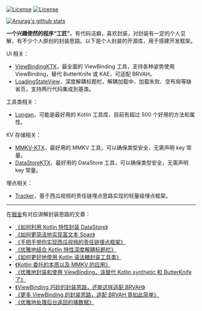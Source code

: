 <!--
**DylanCaiCoding/DylanCaiCoding** is a ✨ _special_ ✨ repository because its `README.md` (this file) appears on your GitHub profile.
 
Here are some ideas to get you started:

- 🔭 I’m currently working on ...
- 🌱 I’m currently learning ...
- 👯 I’m looking to collaborate on ...
- 🤔 I’m looking for help with ...
- 💬 Ask me about ...
- 📫 How to reach me: ...
- 😄 Pronouns: ...
- ⚡ Fun fact: ...
-->

[![License](https://img.shields.io/badge/微信号-DylanCaiCoding-blue.svg)](https://github.com/DylanCaiCoding) [![License](https://img.shields.io/badge/掘金-DylanCai-green.svg)](https://juejin.cn/user/4195392100243000/posts) 

[![Anurag's github stats](https://github-readme-stats.vercel.app/api?username=DylanCaiCoding)](https://github.com/anuraghazra/github-readme-stats)

**一个兴趣使然的程序“工匠”**。有代码洁癖，喜欢封装，对封装有一定的个人见解，有不少个人原创的封装思路。以下是个人封装的开源库，用于搭建开发框架。

UI 相关：

- [ViewBindingKTX](https://github.com/DylanCaiCoding/ViewBindingKTX)，最全面的 ViewBinding 工具，支持各种姿势使用 ViewBinding，替代 ButterKnife 或 KAE，可适配 BRVAH。
- [LoadingStateView](https://github.com/DylanCaiCoding/LoadingStateView)，深度解耦标题栏，解耦加载中、加载失败、空布局等缺省页，支持两行代码集成到基类。

工具类相关：

- [Longan](https://github.com/DylanCaiCoding/Longan)，可能是最好用的 Kotlin 工具库，目前有超过 500 个好用的方法和属性。

KV 存储相关：

- [MMKV-KTX](https://github.com/DylanCaiCoding/MMKV-KTX)，最好用的 MMKV 工具，可以确保类型安全，无需声明 key 常量。
- [DataStoreKTX](https://github.com/DylanCaiCoding/DataStoreKTX)，最好用的 DataStore 工具，可以确保类型安全，无需声明 key 常量。

埋点相关：

- [Tracker](https://github.com/DylanCaiCoding/Tracker)，基于西瓜视频的责任链埋点思路实现的轻量级埋点框架。

---

在[掘金](https://juejin.cn/user/4195392100243000/posts)有对应讲解封装思路的文章：

- [《如何利用 Kotlin 特性封装 DataStore》](https://juejin.cn/post/7228859400902115389)
- [《如何更简洁地实现富文本 Span》](https://juejin.cn/post/7126510374114820132)
- [《手把手带你实现西瓜视频的责任链埋点框架》](https://juejin.cn/post/7121735217701715981)
- [《优雅地结合 Kotlin 特性深度解耦标题栏》](https://juejin.cn/post/7111847446614900767)
- [《如何更好地使用 Kotlin 语法糖封装工具类》](https://juejin.cn/post/7020988520474869791)
- [《Kotlin 委托的本质以及 MMKV 的应用》](https://juejin.cn/post/7043843490366619685)
- [《优雅地封装和使用 ViewBinding，该替代 Kotlin synthetic 和 ButterKnife 了》](https://juejin.cn/post/6906153878312452103)
- [《ViewBinding 巧妙的封装思路，还能这样适配 BRVAH》](https://juejin.cn/post/6950530267547172901)
- [《更多 ViewBinding 的封装思路，适配 BRVAH 竟如此简单》](https://juejin.cn/post/7082809725703684132)
- [《优雅地处理后台返回的骚数据》](https://juejin.cn/post/6844903975028785159)

